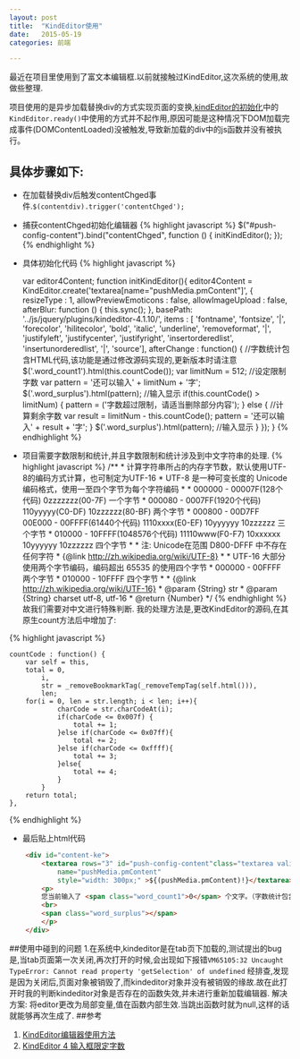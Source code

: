 ```yaml
---
layout: post
title:  "KindEditor使用"
date:   2015-05-19
categories: 前端

---
```

最近在项目里使用到了富文本编辑框.以前就接触过KindEditor,这次系统的使用,故做些整理.

项目使用的是异步加载替换div的方式实现页面的变换,[kindEditor的初始化](http://kindeditor.net/docs/usage.html)中的` KindEditor.ready() `中使用的方式并不起作用,原因可能是这种情况下DOM加载完成事件(DOMContentLoaded)没被触发,导致新加载的div中的js函数并没有被执行。

## 具体步骤如下:

- 在加载替换div后触发contentChged事件.`$(contentdiv).trigger('contentChged');`
- 捕获contentChged初始化编辑器
{% highlight javascript %}
	$("#push-config-content").bind("contentChged", function () {
		initKindEditor();
	});
{% endhighlight %}
- 具体初始化代码
{% highlight javascript %}

	var editor4Content;
	function initKindEditor(){
		editor4Content = KindEditor.create('textarea[name="pushMedia.pmContent"]', {
			resizeType : 1,
			allowPreviewEmoticons : false,
			allowImageUpload : false,
			afterBlur: function () { this.sync(); },
			basePath: '../js/jquery/plugins/kindeditor-4.1.10/',
			items : [
				'fontname', 'fontsize', '|', 'forecolor', 'hilitecolor', 'bold', 'italic', 'underline',
				'removeformat', '|', 'justifyleft', 'justifycenter', 'justifyright', 'insertorderedlist',
				'insertunorderedlist', '|',  'source'],
			afterChange : function() {
				 //字数统计包含HTML代码,该功能是通过修改源码实现的,更新版本时请注意
			     $('.word_count1').html(this.countCode()); 
			     var limitNum = 512;  //设定限制字数
			     var pattern = '还可以输入' + limitNum + '字'; 
			     $('.word_surplus').html(pattern); //输入显示
			     if(this.countCode() > limitNum) {
			      pattern = ('字数超过限制，请适当删除部分内容');
			      } else {
			      //计算剩余字数
			      var result = limitNum - this.countCode(); 
			      pattern = '还可以输入' +  result + '字'; 
			      }
			      $('.word_surplus').html(pattern); //输入显示
			} 
		}); 
	}
{% endhighlight %}
- 项目需要字数限制和统计,并且字数限制和统计涉及到中文字符串的处理.
{% highlight javascript %}
		/**
		 * 计算字符串所占的内存字节数，默认使用UTF-8的编码方式计算，也可制定为UTF-16
		 * UTF-8 是一种可变长度的 Unicode 编码格式，使用一至四个字节为每个字符编码
		 * 
		 * 000000 - 00007F(128个代码)      0zzzzzzz(00-7F)                             一个字节
		 * 000080 - 0007FF(1920个代码)     110yyyyy(C0-DF) 10zzzzzz(80-BF)             两个字节
		 * 000800 - 00D7FF 
		   00E000 - 00FFFF(61440个代码)    1110xxxx(E0-EF) 10yyyyyy 10zzzzzz           三个字节
		 * 010000 - 10FFFF(1048576个代码)  11110www(F0-F7) 10xxxxxx 10yyyyyy 10zzzzzz  四个字节
		 * 
		 * 注: Unicode在范围 D800-DFFF 中不存在任何字符
		 * {@link http://zh.wikipedia.org/wiki/UTF-8}
		 * 
		 * UTF-16 大部分使用两个字节编码，编码超出 65535 的使用四个字节
		 * 000000 - 00FFFF  两个字节
		 * 010000 - 10FFFF  四个字节
		 * 
		 * {@link http://zh.wikipedia.org/wiki/UTF-16}
		 * @param  {String} str 
		 * @param  {String} charset utf-8, utf-16
		 * @return {Number}
		 */
{% endhighlight %}
故我们需要对中文进行特殊判断.
我的处理方法是,更改KindEditor的源码,在其原生count方法后中增加了:

{% highlight javascript %}

    countCode : function() {
		var self = this,
		total = 0,
		    i,
		    str = _removeBookmarkTag(_removeTempTag(self.html())),
		    len;
		for(i = 0, len = str.length; i < len; i++){
		        charCode = str.charCodeAt(i);
		        if(charCode <= 0x007f) {
		            total += 1;
		        }else if(charCode <= 0x07ff){
		            total += 2;
		        }else if(charCode <= 0xffff){
		            total += 3;
		        }else{
		            total += 4;
		        }
		    }
		return total;
	},
{% endhighlight %}

- 最后贴上html代码

```html
	<div id="content-ke">
		<textarea rows="3" id="push-config-content"class="textarea validate[required,maxSize[512]]" 
			name="pushMedia.pmContent" 
			style="width: 300px;" >${(pushMedia.pmContent)!}</textarea>
		<p> 
		您当前输入了 <span class="word_count1">0</span> 个文字。（字数统计包含HTML代码。）
		<br>
		<span class="word_surplus"></span> 
		</p>
	</div>
```

##使用中碰到的问题
1.在系统中,kindeditor是在tab页下加载的,测试提出的bug是,当tab页面第一次关闭,再次打开的时候,会出现如下报错`VM65105:32 Uncaught TypeError: Cannot read property 'getSelection' of undefined`
经排查,发现是因为关闭后,页面对象被销毁了,而kindeditor对象并没有被销毁的缘故.故在此打开时我的判断kindeditor对象是否存在的函数失效,并未进行重新加载编辑器.
解决方案: 将editor更改为局部变量,值在函数内部生效.当跳出函数时就为null,这样的话就能够再次生成了.
##参考
1. [KindEditor编辑器使用方法](http://kindeditor.net/docs/usage.html)
2. [ KindEditor 4 输入框限定字数](http://blog.csdn.net/myweishanli/article/details/25800185)
